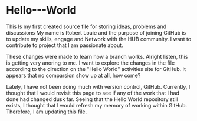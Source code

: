# Hello---World
This Is my first created source file for storing ideas, problems  and discussions
My name is Robert Louie and the purpose of joining GitHub is to update my skills, engage and Network with the HUB community.  I want to contribute to project that I am passionate about. 

These changes were made to learn how a branch works.
Alright listen, this is getting very anoring to me. I want to explore the changes in the file according to the direction on the "Hello World" activities site for GitHub. It appears that no comparsion show up at all, how come? 

Lately, I have not been doing much with version control, GitHub. Currently, I thought that I would revisit this page to see if any of the work that I had done had changed dusk far. Seeing that the Hello World repository still exists, I thought that I would refresh my memory of working within GitHub. Therefore, I am updating this file.

